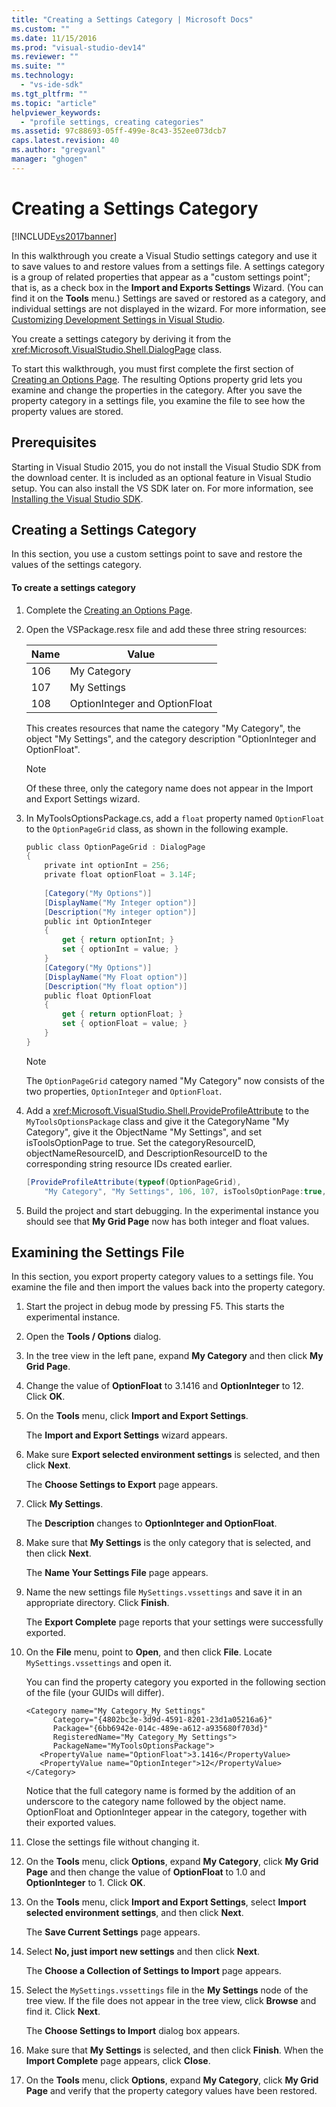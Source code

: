 ```yaml
---
title: "Creating a Settings Category | Microsoft Docs"
ms.custom: ""
ms.date: 11/15/2016
ms.prod: "visual-studio-dev14"
ms.reviewer: ""
ms.suite: ""
ms.technology: 
  - "vs-ide-sdk"
ms.tgt_pltfrm: ""
ms.topic: "article"
helpviewer_keywords: 
  - "profile settings, creating categories"
ms.assetid: 97c88693-05ff-499e-8c43-352ee073dcb7
caps.latest.revision: 40
ms.author: "gregvanl"
manager: "ghogen"
---
```

# Creating a Settings Category
[!INCLUDE[vs2017banner](../includes/vs2017banner.md)]

In this walkthrough you create a Visual Studio settings category and use it to save values to and restore values from a settings file. A settings category is a group of related properties that appear as a "custom settings point"; that is, as a check box in the **Import and Exports Settings** Wizard. (You can find it on the **Tools** menu.) Settings are saved or restored as a category, and individual settings are not displayed in the wizard. For more information, see [Customizing Development Settings in Visual Studio](http://msdn.microsoft.com/en-us/22c4debb-4e31-47a8-8f19-16f328d7dcd3).  
  
 You create a settings category by deriving it from the <xref:Microsoft.VisualStudio.Shell.DialogPage> class.  
  
 To start this walkthrough, you must first complete the first section of [Creating an Options Page](../extensibility/creating-an-options-page.md). The resulting Options property grid lets you examine and change the properties in the category. After you save the property category in a settings file, you examine the file to see how the property values are stored.  
  
## Prerequisites  
 Starting in Visual Studio 2015, you do not install the Visual Studio SDK from the download center. It is included as an optional feature in Visual Studio setup. You can also install the VS SDK later on. For more information, see [Installing the Visual Studio SDK](../extensibility/installing-the-visual-studio-sdk.md).  
  
## Creating a Settings Category  
 In this section, you use a custom settings point to save and restore the values of the settings category.  
  
#### To create a settings category  
  
1.  Complete the [Creating an Options Page](../extensibility/creating-an-options-page.md).  
  
2.  Open the VSPackage.resx file and add these three string resources:  
  
    |Name|Value|  
    |----------|-----------|  
    |106|My Category|  
    |107|My Settings|  
    |108|OptionInteger and OptionFloat|  
  
     This creates resources that name the category "My Category", the object "My Settings", and the category description "OptionInteger and OptionFloat".  
  
    > [!NOTE]
    >  Of these three, only the category name does not appear in the Import and Export Settings wizard.  
  
3.  In MyToolsOptionsPackage.cs, add a `float` property named `OptionFloat` to the `OptionPageGrid` class, as shown in the following example.  
  
    ```csharp  
    public class OptionPageGrid : DialogPage  
    {  
        private int optionInt = 256;  
        private float optionFloat = 3.14F;  
  
        [Category("My Options")]  
        [DisplayName("My Integer option")]  
        [Description("My integer option")]  
        public int OptionInteger  
        {  
            get { return optionInt; }  
            set { optionInt = value; }  
        }  
        [Category("My Options")]  
        [DisplayName("My Float option")]  
        [Description("My float option")]  
        public float OptionFloat  
        {  
            get { return optionFloat; }  
            set { optionFloat = value; }  
        }  
    }  
    ```  
  
    > [!NOTE]
    >  The `OptionPageGrid` category named "My Category" now consists of the two properties, `OptionInteger` and `OptionFloat`.  
  
4.  Add a <xref:Microsoft.VisualStudio.Shell.ProvideProfileAttribute> to the `MyToolsOptionsPackage` class and give it the CategoryName "My Category", give it the ObjectName "My Settings", and set isToolsOptionPage to true. Set the categoryResourceID, objectNameResourceID, and DescriptionResourceID to the corresponding string resource IDs created earlier.  
  
    ```csharp  
    [ProvideProfileAttribute(typeof(OptionPageGrid),   
        "My Category", "My Settings", 106, 107, isToolsOptionPage:true, DescriptionResourceID = 108)]  
    ```  
  
5.  Build the project and start debugging. In the experimental instance you should see that **My Grid Page** now has both integer and float values.  
  
## Examining the Settings File  
 In this section, you export property category values to a settings file. You examine the file and then import the values back into the property category.  
  
1.  Start the project in debug mode by pressing F5. This starts the experimental instance.  
  
2.  Open the **Tools / Options** dialog.  
  
3.  In the tree view in the left pane, expand **My Category** and then click **My Grid Page**.  
  
4.  Change the value of **OptionFloat** to 3.1416 and **OptionInteger** to 12. Click **OK**.  
  
5.  On the **Tools** menu, click **Import and Export Settings**.  
  
     The **Import and Export Settings** wizard appears.  
  
6.  Make sure **Export selected environment settings** is selected, and then click **Next**.  
  
     The **Choose Settings to Export** page appears.  
  
7.  Click **My Settings**.  
  
     The **Description** changes to **OptionInteger and OptionFloat**.  
  
8.  Make sure that **My Settings** is the only category that is selected, and then click **Next**.  
  
     The **Name Your Settings File** page appears.  
  
9. Name the new settings file `MySettings.vssettings` and save it in an appropriate directory. Click **Finish**.  
  
     The **Export Complete** page reports that your settings were successfully exported.  
  
10. On the **File** menu, point to **Open**, and then click **File**. Locate `MySettings.vssettings` and open it.  
  
     You can find the property category you exported in the following section of the file (your GUIDs will differ).  
  
    ```  
    <Category name="My Category_My Settings"   
          Category="{4802bc3e-3d9d-4591-8201-23d1a05216a6}"   
          Package="{6bb6942e-014c-489e-a612-a935680f703d}"   
          RegisteredName="My Category_My Settings">  
          PackageName="MyToolsOptionsPackage">  
       <PropertyValue name="OptionFloat">3.1416</PropertyValue>   
       <PropertyValue name="OptionInteger">12</PropertyValue>   
    </Category>  
    ```  
  
     Notice that the full category name is formed by the addition of an underscore to the category name followed by the object name. OptionFloat and OptionInteger appear in the category, together with their exported values.  
  
11. Close the settings file without changing it.  
  
12. On the **Tools** menu, click **Options**, expand **My Category**, click **My Grid Page** and then change the value of **OptionFloat** to 1.0 and **OptionInteger** to 1. Click **OK**.  
  
13. On the **Tools** menu, click **Import and Export Settings**, select **Import selected environment settings**, and then click **Next**.  
  
     The **Save Current Settings** page appears.  
  
14. Select **No, just import new settings** and then click **Next**.  
  
     The **Choose a Collection of Settings to Import** page appears.  
  
15. Select the `MySettings.vssettings` file in the **My Settings** node of the tree view. If the file does not appear in the tree view, click **Browse** and find it. Click **Next**.  
  
     The **Choose Settings to Import** dialog box appears.  
  
16. Make sure that **My Settings** is selected, and then click **Finish**. When the **Import Complete** page appears, click **Close**.  
  
17. On the **Tools** menu, click **Options**, expand **My Category**, click **My Grid Page** and verify that the property category values have been restored.

